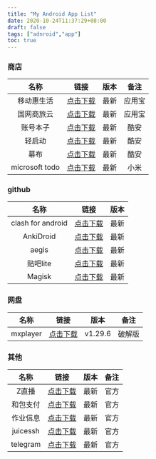 ```yaml
---
title: "My Android App List"
date: 2020-10-24T11:37:29+08:00
draft: false
tags: ["adnroid","app"]
toc: true
---
```


### 商店

|      名称      |                                  链接                                  | 版本  |  备注  |
| :------------: | :--------------------------------------------------------------------: | :---: | :----: |
|   移动惠生活   |  [点击下载](https://sj.qq.com/myapp/detail.htm?apkName=com.sitech.ac)  | 最新  | 应用宝 |
|   国网商旅云   | [点击下载](https://sj.qq.com/myapp/detail.htm?apkName=com.gwtrip.trip) | 最新  | 应用宝 |
|    账号本子    |        [点击下载](https://www.coolapk.com/apk/com.wei.account)         | 最新  |  酷安  |
|     轻启动     |    [点击下载](https://www.coolapk.com/apk/com.wpengapp.lightstart)     | 最新  |  酷安  |
|      幕布      |          [点击下载](https://www.coolapk.com/apk/com.mubu.app)          | 最新  |  酷安  |
| microsoft todo |      [点击下载](http://app.mi.com/details?id=com.microsoft.todos)      | 最新  |  小米  |


### github

|       名称        |                                 链接                                  | 版本  |
| :---------------: | :-------------------------------------------------------------------: | :---: |
| clash for android | [点击下载](https://github.com/Kr328/ClashForAndroid/releases/latest)  | 最新  |
|     AnkiDroid     | [点击下载](https://github.com/ankidroid/Anki-Android/releases/latest) | 最新  |
|       aegis       | [点击下载](https://github.com/beemdevelopment/Aegis/releases/latest)  | 最新  |
|     贴吧lite      | [点击下载](https://github.com/HuanCheng65/TiebaLite/releases/latest)  | 最新  |
|      Magisk       |    [点击下载](https://github.com/topjohnwu/Magisk/releases/latest)    | 最新  |

### 网盘

|   名称   |                      链接                      |  版本   |  备注  |
| :------: | :--------------------------------------------: | :-----: | :----: |
| mxplayer | [点击下载](https://lanzous.com/b04akoa3c#4vve) | v1.29.6 | 破解版 |

### 其他

|   名称   |                               链接                               | 版本  | 备注  |
| :------: | :--------------------------------------------------------------: | :---: | :---: |
|  Z直播   |                [点击下载](https://app.zhibo.at/)                 | 最新  | 官方  |
| 和包支付 | [点击下载](https://p.10086.cn/info/wap/sjqb/cpb/jsym/index.html) | 最新  | 官方  |
| 作业信息 |     [点击下载](https://ahdl.jysoft.mobi/docs/app/index.html)     | 最新  | 官方  |
| juicessh |            [点击下载](https://juicessh.com/changelog)            | 最新  | 官方  |
| telegram |              [点击下载](https://telegram.org/apps)               | 最新  | 官方  |
